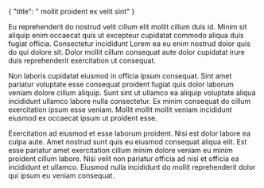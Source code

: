 {
  "title": " mollit proident ex velit sint"
}

Eu reprehenderit do nostrud velit cillum elit mollit cillum duis id. Minim sit aliquip enim occaecat quis ut excepteur cupidatat commodo aliqua duis fugiat officia. Consectetur incididunt Lorem ea eu enim nostrud dolor quis do qui dolore sit. Dolor mollit cillum consequat aute dolor cupidatat irure duis reprehenderit exercitation ut consequat.

Non laboris cupidatat eiusmod in officia ipsum consequat. Sint amet pariatur voluptate esse consequat proident fugiat quis dolor laborum veniam dolore cillum aliquip. Sunt sint ut ullamco ea aliquip voluptate aliqua incididunt ullamco labore nulla consectetur. Ex minim consequat do cillum exercitation ipsum esse veniam. Mollit mollit mollit veniam incididunt eiusmod ex occaecat ipsum ut proident esse.

Exercitation ad eiusmod et esse laborum proident. Nisi est dolor labore ea culpa aute. Amet nostrud sunt quis eu eiusmod consequat aliqua elit. Est esse pariatur amet exercitation cillum minim dolore veniam eu minim proident cillum labore. Nisi velit non pariatur officia ad nisi et officia ea incididunt et ullamco. Eiusmod nulla incididunt do mollit reprehenderit dolor qui ipsum eu veniam consequat.